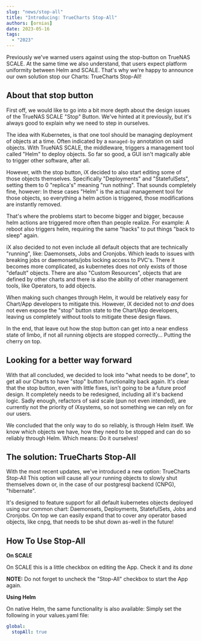 ```yaml
---
slug: "news/stop-all"
title: "Introducing: TrueCharts Stop-All"
authors: [ornias]
date: 2023-05-16
tags:
  - "2023"
---
```


Previously we've warned users against using the stop-button on TrueNAS SCALE. At the same time we also understand, that users expect platform uniformity between Helm and SCALE. That's why we're happy to announce our own solution stop our Charts: TrueCharts Stop-All!

## About that stop button

First off, we would like to go into a bit more depth about the design issues of the TrueNAS SCALE "Stop" Button. We've hinted at it previously, but it's always good to explain why we need to step in ourselves.

The idea with Kubernetes, is that one tool should be managing deployment of objects at a time. Often indicated by a `managed-by` annotation on said objects.
With TrueNAS SCALE, the middleware, triggers a management tool called "Helm" to deploy objects. So far so good, a GUI isn't magically able to trigger other software, after all.

However, with the stop button, iX decided to also start editing some of those objects themselves. Specifically "Deployments" and "StatefulSets", setting them to 0 "replica's" meaning "run nothing".
That sounds completely fine, however: In these cases "Helm" is the actual management tool for those objects, so everything a helm action is triggered, those modifications are instantly removed.

That's where the problems start to become bigger and bigger, because helm actions are triggered more often than people realize. For example: A reboot also triggers helm, requiring the same "hacks" to put things "back to sleep" again.

iX also decided to not even include all default objects that are technically "running", like: Daemonsets, Jobs and Cronjobs. Which leads to issues with breaking jobs or daemonsets/jobs locking access to PVC's.
There it becomes more complicated, as kubernetes does not only exists of those "default" objects. There are also "Custom Resources", objects that are defined by other charts and there is also the ability of other management tools, like Operators, to add objects.

When making such changes through Helm, it would be relatively easy for Chart/App developers to mitigate this. However, iX decided not to _and_ does not even expose the "stop" button state to the Chart/App developers, leaving us completely without tools to mitigate these design flaws.

In the end, that leave out how the stop button can get into a near endless state of limbo, if not all running objects are stopped correctly... Putting the cherry on top.

## Looking for a better way forward

With that all concluded, we decided to look into "what needs to be done", to get all our Charts to have "stop" button functionality back again.
It's clear that the stop button, even with little fixes, isn't going to be a future proof design. It completely needs to be redesigned, including all it's backend logic.
Sadly enough, refactors of said scale (pun not even intended), are currently not the priority of iXsystems, so not something we can rely on for our users.

We concluded that the only way to do so reliably, is through Helm itself. We know which objects we have, how they need to be stopped and can do so reliably through Helm.
Which means: Do it ourselves!

## The solution: TrueCharts Stop-All

With the most recent updates, we've introduced a new option: TrueCharts Stop-All
This option will cause all your running objects to slowly shut themselves down or, in the case of our postgresql backend (CNPG), "hibernate".

It's designed to feature support for all default kubernetes objects deployed using our common chart: Daemonsets, Deployments, StatefulSets, Jobs and Cronjobs.
On top we can easily expand that to cover any operator based objects, like cnpg, that needs to be shut down as-well in the future!

## How To Use Stop-All

**On SCALE**

On SCALE this is a little checkbox on editing the App.
Check it and its _done_

**NOTE:** Do not forget to uncheck the "Stop-All" checkbox to start the App again.

**Using Helm**

On native Helm, the same functionality is also available:
Simply set the following in your values.yaml file:

```yaml
global:
  stopAll: true
```
